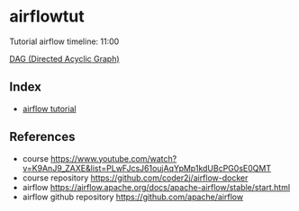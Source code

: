 # airflowtut
Tutorial airflow
timeline: 11:00

[DAG (Directed Acyclic Graph)](https://airflow.apache.org/docs/apache-airflow/stable/core-concepts/dags.html)

## Index
- [airflow tutorial](tut-01/README.md)

## References
- course https://www.youtube.com/watch?v=K9AnJ9_ZAXE&list=PLwFJcsJ61oujAqYpMp1kdUBcPG0sE0QMT
- course repository https://github.com/coder2j/airflow-docker 
- airflow https://airflow.apache.org/docs/apache-airflow/stable/start.html
- airflow github repository https://github.com/apache/airflow
  
